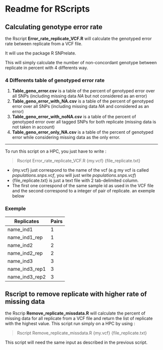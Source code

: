 # **Readme for RScripts**


##  **Calculating genotype error rate**
the Rscript **Error_rate_replicate_VCF.R** will calculate the genotyped error rate between replicate from a VCF file.

It will use the package R SNPrelate.

This will simply calculate the number of non-concordant genotype between replicate in percent with 4 differents way.

### 4 Differents table of genotyped error rate 
1. **Table_geno_error.csv** is a table of the percent of genotyped error over all SNPs (including missing data *NA* but not considered as an error)
2. **Table_geno_error_with_NA.csv** is a table of the percent of genotyped error over all SNPs (including missing data *NA* and considered as an error)
3. **Table_geno_error_with_noNA.csv** is a table of the percent of genotyped error over all tagged SNPs for both replicate (missing data is not taken in account)
4. **Table_geno_error_only_NA.csv** is a table of the percent of genotyped error while considering missing data as the only error. 
_____

To run this script on a HPC, you just have to write :
> Rscript Error_rate_replicate_VCF.R {my.vcf} {file_replicate.txt}

* {my.vcf} just correspond to the name of the vcf (e.g my vcf is called  *populations.snps.vcf*, you will just write *populations.snps.vcf*)
* {file_replicate.txt} is just a text file with 2 tab-delimited column.
*  The first one correspond of the same sample id as used in the VCF file and the second correspond to a integer of pair of replicate. an exemple below
### Exemple
Replicates|Pairs
----------|----------
name_ind1|1
name_ind1_rep|1
name_ind2|2
name_ind2_rep|2
name_ind3|3
name_ind3_rep1|3
name_ind3_rep2|3

## **Rscript to remove replicate with higher rate of missing data**
the Rscrip **Remove_replicate_missdata.R** will calculate the percent of missing data for all replicate from a VCF file and return the list of replicate with the highest value.
This script run simply on a HPC by using :
> Rscript Remove_replicate_missdata.R {my.vcf} {file_replicate.txt}

This script will need the same input as described in the previous script.



